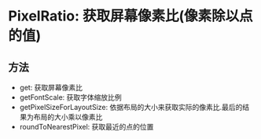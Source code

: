 # PixelRatio: 获取屏幕像素比(像素除以点的值)

## 方法

* get: 获取屏幕像素比
* getFontScale: 获取字体缩放比例
* getPixelSizeForLayoutSize: 依据布局的大小来获取实际的像素比.最后的结果为布局的大小乘以像素比
* roundToNearestPixel: 获取最近的点的位置

